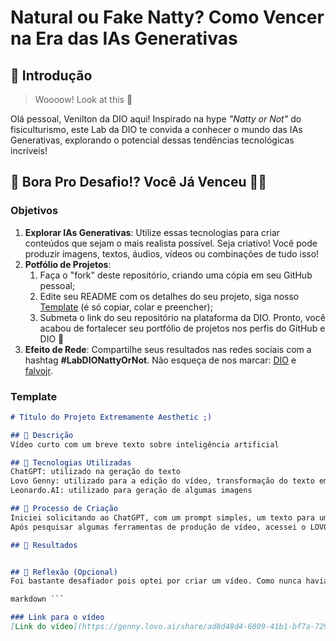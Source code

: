 # Natural ou Fake Natty? Como Vencer na Era das IAs Generativas

## 🚀 Introdução

> Woooow! Look at this 👀

Olá pessoal, Venilton da DIO aqui! Inspirado na hype _"Natty or Not"_ do fisiculturismo, este Lab da DIO te convida a conhecer o mundo das IAs Generativas, explorando o potencial dessas tendências tecnológicas incríveis!

## 🎯 Bora Pro Desafio!? Você Já Venceu 💪🤓

### Objetivos

1. **Explorar IAs Generativas**: Utilize essas tecnologias para criar conteúdos que sejam o mais realista possível. Seja criativo! Você pode produzir imagens, textos, áudios, vídeos ou combinações de tudo isso!
1. **Potfólio de Projetos**:
    1. Faça o "fork" deste repositório, criando uma cópia em seu GitHub pessoal;
    2. Edite seu README com os detalhes do seu projeto, siga nosso [Template](#template) (é só copiar, colar e preencher);
    3. Submeta o link do seu repositório na plataforma da DIO. Pronto, você acabou de fortalecer seu portfólio de projetos nos perfis do GitHub e DIO 🚀
1. **Efeito de Rede**: Compartilhe seus resultados nas redes sociais com a hashtag **#LabDIONattyOrNot**. Não esqueça de nos marcar: [DIO](https://www.linkedin.com/school/dio-makethechange) e [falvojr](https://www.linkedin.com/in/falvojr).

### Template

```markdown
# Título do Projeto Extremamente Aesthetic ;)

## 📒 Descrição
Vídeo curto com um breve texto sobre inteligência artificial

## 🤖 Tecnologias Utilizadas
ChatGPT: utilizado na geração do texto
Lovo Genny: utilizado para a edição do vídeo, transformação do texto em voz e também para aplicação de algumas imagens e pequenos vídeos existentes em seu repositório
Leonardo.AI: utilizado para geração de algumas imagens

## 🧐 Processo de Criação
Iniciei solicitando ao ChatGPT, com um prompt simples, um texto para um vídeo curto que falasse sobre inteligência artificial.
Após pesquisar algumas ferramentas de produção de vídeo, acessei o LOVO GENNY. Foi meu primeiro contato com a ferramenta. No Genny, consegui transformar o texto gerado pelo ChatGPT em narração. Importei algumas imagens e vídeos da propria biblioteca do Genny. Também utilizei algumas imagens geradas no Leonardo.AI. O resultado pode ser visto no link abaixo. Foi o primeiro vídeo que criei.

## 🚀 Resultados


## 💭 Reflexão (Opcional)
Foi bastante desafiador pois optei por criar um vídeo. Como nunca havia criado um, achei que seria a oportunidade ideal para demonstrar como as ferramentas de inteligência artificial podem nos ajudar na crição de conteúdo.

markdown ```

### Link para o vídeo
[Link do vídeo](https://genny.lovo.ai/share/ad8d48d4-6809-41b1-bf7a-7299b6d9f649)
